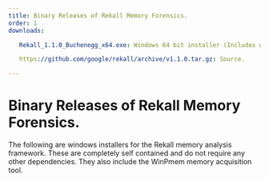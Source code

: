 ```yaml
---
title: Binary Releases of Rekall Memory Forensics.
order: 1
downloads:

   Rekall_1.1.0_Buchenegg_x64.exe: Windows 64 bit installer (Includes winpmem and ipython notebook).

   https://github.com/google/rekall/archive/v1.1.0.tar.gz: Source.

---
```

Binary Releases of Rekall Memory Forensics.
===========================================

The following are windows installers for the Rekall memory analysis
framework. These are completely self contained and do not require any other
dependencies. They also include the WinPmem memory acquisition tool.
